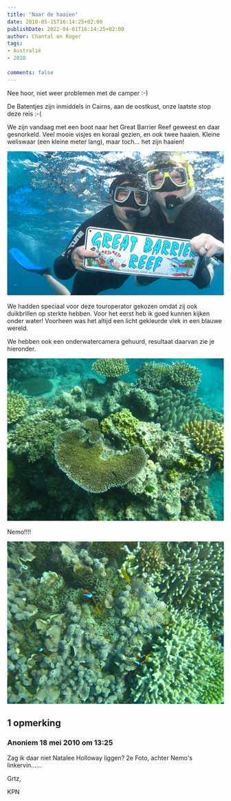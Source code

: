 ```yaml
---
title: "Naar de haaien"
date: 2010-05-15T16:14:25+02:00
publishDate: 2022-04-01T16:14:25+02:00
author: Chantal en Roger
tags:
- Australië
- 2010

comments: false
---
```


Nee hoor, niet weer problemen met de camper :-)

De Batentjes zijn inmiddels in Cairns, aan de oostkust, onze laatste stop deze reis :-(

We zijn vandaag met een boot naar het Great Barrier Reef geweest en daar gesnorkeld. Veel mooie visjes en koraal gezien, en ook twee haaien. Kleine weliswaar (een kleine meter lang), maar toch… het zijn haaien!

![Duiken1](./images/DSC_5566[2].jpg)

We hadden speciaal voor deze touroperator gekozen omdat zij ook duikbrillen op sterkte hebben. Voor het eerst heb ik goed kunnen kijken onder water! Voorheen was het altijd een licht gekleurde vlek in een blauwe wereld.

We hebben ook een onderwatercamera gehuurd, resultaat daarvan zie je hieronder.

![Duiken2](./images/IMG_9685[2].jpg)

Nemo!!!!

![Duiken3](./images/IMG_9756[2].jpg)

## 1 opmerking

### Anoniem 18 mei 2010 om 13:25

Zag ik daar niet Natalee Holloway liggen? 2e Foto, achter Nemo's linkervin......

Grtz,

KPN
